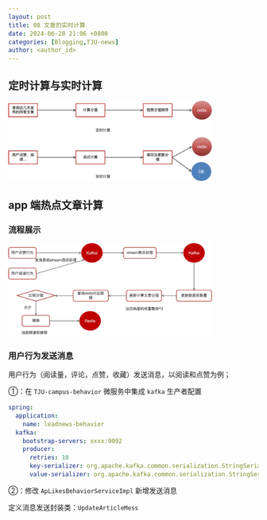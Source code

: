 ```yaml
---
layout: post
title: 08 文章的实时计算
date: 2024-06-28 21:06 +0800
categories: [Blogging,TJU-news]
author: <author_id>  
---
```


## 定时计算与实时计算



<img src="../media/2024-06-28-%E6%96%87%E7%AB%A0%E7%9A%84%E5%AE%9E%E6%97%B6%E8%AE%A1%E7%AE%97/image-20240628210957817.png" alt="image-20240628210957817" style="zoom:40%;" />

## app 端热点文章计算

### 流程展示

<img src="../media/2024-06-28-%E6%96%87%E7%AB%A0%E7%9A%84%E5%AE%9E%E6%97%B6%E8%AE%A1%E7%AE%97/image-20240620213018266.png" alt="image-20240620213018266" style="zoom:40%;" />



### 用户行为发送消息

用户行为（阅读量，评论，点赞，收藏）发送消息，以阅读和点赞为例；

①：在 `TJU-campus-behavior` 微服务中集成 `kafka` 生产者配置

```yaml
spring:
  application:
    name: leadnews-behavior
  kafka:
    bootstrap-servers: xxxx:9092
    producer:
      retries: 10
      key-serializer: org.apache.kafka.common.serialization.StringSerializer
      value-serializer: org.apache.kafka.common.serialization.StringSerializer
```

②：修改 `ApLikesBehaviorServiceImpl` 新增发送消息

定义消息发送封装类：`UpdateArticleMess`
